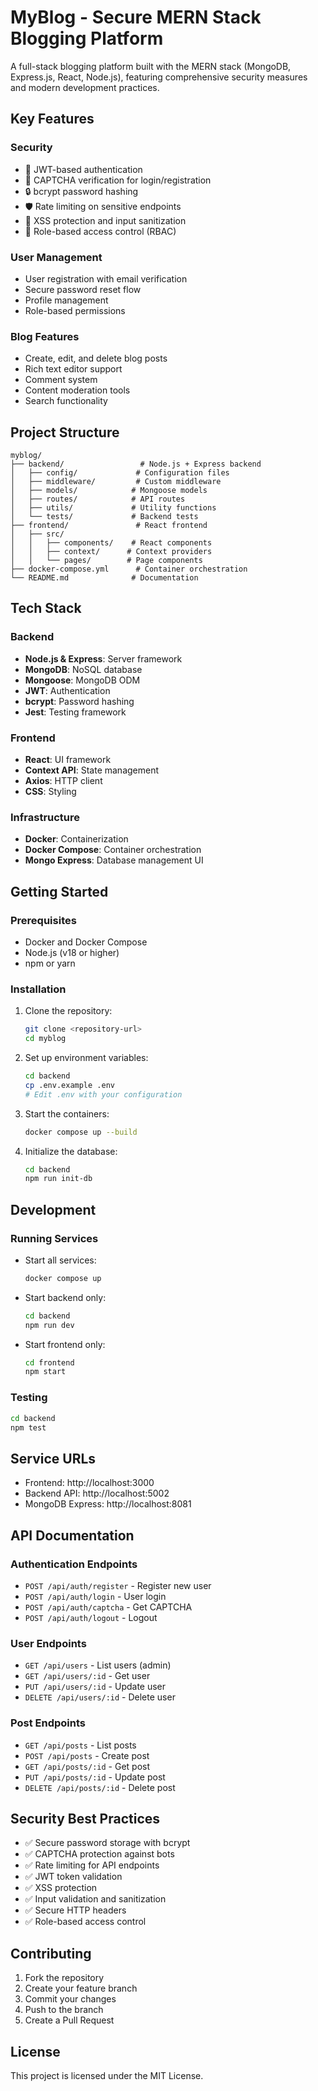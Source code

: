 # MyBlog - Secure MERN Stack Blogging Platform

A full-stack blogging platform built with the MERN stack (MongoDB, Express.js, React, Node.js), featuring comprehensive security measures and modern development practices.

## Key Features

### Security
- 🔐 JWT-based authentication
- 🤖 CAPTCHA verification for login/registration
- 🔒 bcrypt password hashing
- 🛡️ Rate limiting on sensitive endpoints
- 🧹 XSS protection and input sanitization
- 👥 Role-based access control (RBAC)

### User Management
- User registration with email verification
- Secure password reset flow
- Profile management
- Role-based permissions

### Blog Features
- Create, edit, and delete blog posts
- Rich text editor support
- Comment system
- Content moderation tools
- Search functionality

## Project Structure
```
myblog/
├── backend/                 # Node.js + Express backend
│   ├── config/             # Configuration files
│   ├── middleware/         # Custom middleware
│   ├── models/            # Mongoose models
│   ├── routes/            # API routes
│   ├── utils/             # Utility functions
│   └── tests/             # Backend tests
├── frontend/               # React frontend
│   ├── src/
│   │   ├── components/    # React components
│   │   ├── context/      # Context providers
│   │   └── pages/        # Page components
├── docker-compose.yml      # Container orchestration
└── README.md              # Documentation
```

## Tech Stack

### Backend
- **Node.js & Express**: Server framework
- **MongoDB**: NoSQL database
- **Mongoose**: MongoDB ODM
- **JWT**: Authentication
- **bcrypt**: Password hashing
- **Jest**: Testing framework

### Frontend
- **React**: UI framework
- **Context API**: State management
- **Axios**: HTTP client
- **CSS**: Styling

### Infrastructure
- **Docker**: Containerization
- **Docker Compose**: Container orchestration
- **Mongo Express**: Database management UI

## Getting Started

### Prerequisites
- Docker and Docker Compose
- Node.js (v18 or higher)
- npm or yarn

### Installation

1. Clone the repository:
   ```bash
   git clone <repository-url>
   cd myblog
   ```

2. Set up environment variables:
   ```bash
   cd backend
   cp .env.example .env
   # Edit .env with your configuration
   ```

3. Start the containers:
   ```bash
   docker compose up --build
   ```

4. Initialize the database:
   ```bash
   cd backend
   npm run init-db
   ```

## Development

### Running Services
- Start all services:
  ```bash
  docker compose up
  ```

- Start backend only:
  ```bash
  cd backend
  npm run dev
  ```

- Start frontend only:
  ```bash
  cd frontend
  npm start
  ```

### Testing
```bash
cd backend
npm test
```

## Service URLs
- Frontend: http://localhost:3000
- Backend API: http://localhost:5002
- MongoDB Express: http://localhost:8081

## API Documentation

### Authentication Endpoints
- `POST /api/auth/register` - Register new user
- `POST /api/auth/login` - User login
- `POST /api/auth/captcha` - Get CAPTCHA
- `POST /api/auth/logout` - Logout

### User Endpoints
- `GET /api/users` - List users (admin)
- `GET /api/users/:id` - Get user
- `PUT /api/users/:id` - Update user
- `DELETE /api/users/:id` - Delete user

### Post Endpoints
- `GET /api/posts` - List posts
- `POST /api/posts` - Create post
- `GET /api/posts/:id` - Get post
- `PUT /api/posts/:id` - Update post
- `DELETE /api/posts/:id` - Delete post

## Security Best Practices
- ✅ Secure password storage with bcrypt
- ✅ CAPTCHA protection against bots
- ✅ Rate limiting for API endpoints
- ✅ JWT token validation
- ✅ XSS protection
- ✅ Input validation and sanitization
- ✅ Secure HTTP headers
- ✅ Role-based access control

## Contributing
1. Fork the repository
2. Create your feature branch
3. Commit your changes
4. Push to the branch
5. Create a Pull Request

## License
This project is licensed under the MIT License.